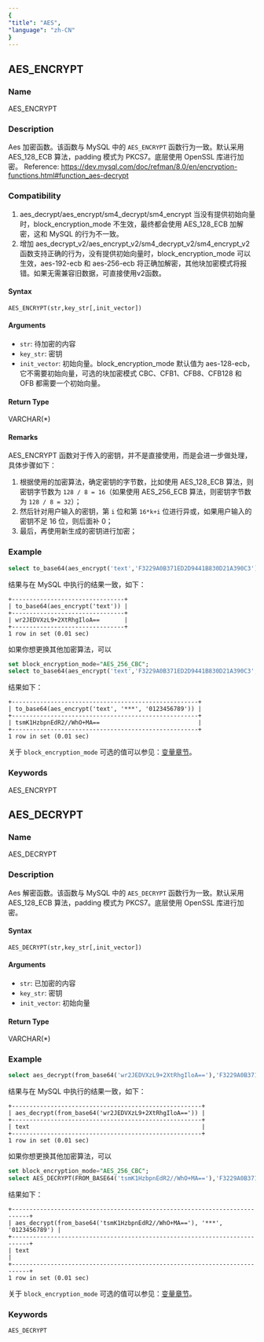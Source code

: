 ```yaml
---
{
"title": "AES",
"language": "zh-CN"
}
---
```


<!-- 
Licensed to the Apache Software Foundation (ASF) under one
or more contributor license agreements.  See the NOTICE file
distributed with this work for additional information
regarding copyright ownership.  The ASF licenses this file
to you under the Apache License, Version 2.0 (the
"License"); you may not use this file except in compliance
with the License.  You may obtain a copy of the License at
  http://www.apache.org/licenses/LICENSE-2.0
Unless required by applicable law or agreed to in writing,
software distributed under the License is distributed on an
"AS IS" BASIS, WITHOUT WARRANTIES OR CONDITIONS OF ANY
KIND, either express or implied.  See the License for the
specific language governing permissions and limitations
under the License.
-->

## AES_ENCRYPT

### Name

AES_ENCRYPT

### Description

Aes 加密函数。该函数与 MySQL 中的 `AES_ENCRYPT` 函数行为一致。默认采用 AES_128_ECB 算法，padding 模式为 PKCS7。底层使用 OpenSSL 库进行加密。
Reference: https://dev.mysql.com/doc/refman/8.0/en/encryption-functions.html#function_aes-decrypt

### Compatibility

1. aes_decrypt/aes_encrypt/sm4_decrypt/sm4_encrypt 当没有提供初始向量时，block_encryption_mode 不生效，最终都会使用 AES_128_ECB 加解密，这和 MySQL 的行为不一致。
2. 增加 aes_decrypt_v2/aes_encrypt_v2/sm4_decrypt_v2/sm4_encrypt_v2 函数支持正确的行为，没有提供初始向量时，block_encryption_mode 可以生效，aes-192-ecb 和 aes-256-ecb 将正确加解密，其他块加密模式将报错。如果无需兼容旧数据，可直接使用v2函数。

#### Syntax

```
AES_ENCRYPT(str,key_str[,init_vector])
```

#### Arguments

- `str`: 待加密的内容
- `key_str`: 密钥
- `init_vector`: 初始向量。block_encryption_mode 默认值为 aes-128-ecb，它不需要初始向量，可选的块加密模式 CBC、CFB1、CFB8、CFB128 和 OFB 都需要一个初始向量。

#### Return Type

VARCHAR(*)

#### Remarks

AES_ENCRYPT 函数对于传入的密钥，并不是直接使用，而是会进一步做处理，具体步骤如下：
1. 根据使用的加密算法，确定密钥的字节数，比如使用 AES_128_ECB 算法，则密钥字节数为 `128 / 8 = 16`（如果使用 AES_256_ECB 算法，则密钥字节数为 `128 / 8 = 32`）；
2. 然后针对用户输入的密钥，第 `i` 位和第 `16*k+i` 位进行异或，如果用户输入的密钥不足 16 位，则后面补 0；
3. 最后，再使用新生成的密钥进行加密；

### Example

```sql
select to_base64(aes_encrypt('text','F3229A0B371ED2D9441B830D21A390C3'));
```

结果与在 MySQL 中执行的结果一致，如下：

```text
+--------------------------------+
| to_base64(aes_encrypt('text')) |
+--------------------------------+
| wr2JEDVXzL9+2XtRhgIloA==       |
+--------------------------------+
1 row in set (0.01 sec)
```

如果你想更换其他加密算法，可以

```sql
set block_encryption_mode="AES_256_CBC";
select to_base64(aes_encrypt('text','F3229A0B371ED2D9441B830D21A390C3', '0123456789'));
```

结果如下：

```text
+-----------------------------------------------------+
| to_base64(aes_encrypt('text', '***', '0123456789')) |
+-----------------------------------------------------+
| tsmK1HzbpnEdR2//WhO+MA==                            |
+-----------------------------------------------------+
1 row in set (0.01 sec)
```

关于 `block_encryption_mode` 可选的值可以参见：[变量章节](../../../advanced/variables.md)。

### Keywords

AES_ENCRYPT

## AES_DECRYPT

### Name

AES_DECRYPT

### Description

Aes 解密函数。该函数与 MySQL 中的 `AES_DECRYPT` 函数行为一致。默认采用 AES_128_ECB 算法，padding 模式为 PKCS7。底层使用 OpenSSL 库进行加密。

#### Syntax

```
AES_DECRYPT(str,key_str[,init_vector])
```

#### Arguments

- `str`: 已加密的内容
- `key_str`: 密钥
- `init_vector`: 初始向量

#### Return Type

VARCHAR(*)

### Example

```sql
select aes_decrypt(from_base64('wr2JEDVXzL9+2XtRhgIloA=='),'F3229A0B371ED2D9441B830D21A390C3');
```

结果与在 MySQL 中执行的结果一致，如下：

```text
+------------------------------------------------------+
| aes_decrypt(from_base64('wr2JEDVXzL9+2XtRhgIloA==')) |
+------------------------------------------------------+
| text                                                 |
+------------------------------------------------------+
1 row in set (0.01 sec)
```

如果你想更换其他加密算法，可以

```sql
set block_encryption_mode="AES_256_CBC";
select AES_DECRYPT(FROM_BASE64('tsmK1HzbpnEdR2//WhO+MA=='),'F3229A0B371ED2D9441B830D21A390C3', '0123456789');
```

结果如下：

```text
+---------------------------------------------------------------------------+
| aes_decrypt(from_base64('tsmK1HzbpnEdR2//WhO+MA=='), '***', '0123456789') |
+---------------------------------------------------------------------------+
| text                                                                      |
+---------------------------------------------------------------------------+
1 row in set (0.01 sec)
```

关于 `block_encryption_mode` 可选的值可以参见：[变量章节](../../../advanced/variables.md)。

### Keywords

    AES_DECRYPT
